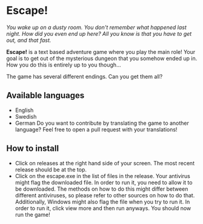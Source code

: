 # Escape!
*You wake up on a dusty room. You don't remember what happened last night. How did you even end up here? All you know is that you have to get out, and that fast.*

**Escape!** is a text based adventure game where you play the main role! Your goal is to get out of the mysterious dungeon that you somehow ended up in. How you do this is entirely up to you though...

The game has several different endings. Can you get them all?

## Available languages
- English
- Swedish
- German
Do you want to contribute by translating the game to another language? Feel free to open a pull request with your translations!

## How to install
- Click on releases at the right hand side of your screen. The most recent release should be at the top.
- Click on the escape.exe in the list of files in the release.
Your antivirus might flag the downloaded file. In order to run it, you need to allow it to be downloaded. The methods on how to do this might differ between different antiviruses, so please refer to other sources on how to do that. Additionally, Windows might also flag the file when you try to run it. In order to run it, click view more and then run anyways. You should now run the game!
